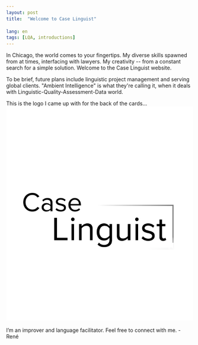 ```yaml
---
layout: post
title:  "Welcome to Case Linguist"

lang: en
tags: [LQA, introductions]
---
```



In Chicago, the world comes to your fingertips.  My diverse skills spawned from <!--more--> at times, interfacing with lawyers.  My creativity -- from a constant search for a simple solution. Welcome to the Case Linguist website.

To be brief, future plans include linguistic project management and serving global clients.  "Ambient Intelligence" is what they're calling it, when it deals with  Linguistic-Quality-Assessment-Data world.


This is the logo I came up with for the back of the cards...
![My Card Logo](/assets/llc-card.jpg)

I’m an improver and language facilitator.  Feel free to connect with me.
-René
